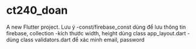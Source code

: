 # ct240_doan

A new Flutter project.
Lưu ý
-const/firebase_const dùng để lưu thông tin firebase, collection
-kích thước width, height dùng class app_layout.dart
-dùng class validators.dart để xác minh email, password